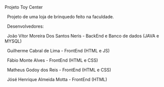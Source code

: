 Projeto Toy Center 

&nbsp;
Projeto de uma loja de brinquedo feito na faculdade. 

&nbsp;
Desenvolvedores:

&nbsp;
 João Vítor Moreira Dos Santos Neris - BackEnd e Banco de dados (JAVA e MYSQL) 
 
&nbsp;
 Guilherme Cabral de Lima - FrontEnd (HTML e JS) 
 
&nbsp;
 Fábio Monte Alves - FrontEnd (HTML e CSS) 
 
&nbsp;
 Matheus Godoy dos Reis - FrontEnd (HTML e CSS) 
 
&nbsp;
 Jósé Henrique Almeida Motta - FrontEnd (HTML) 

 
